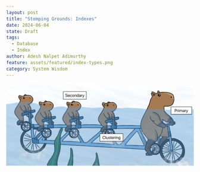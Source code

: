 ```yaml
---
layout: post
title: "Stomping Grounds: Indexes"
date: 2024-06-04
state: Draft
tags:
  - Database
  - Index
author: Adesh Nalpet Adimurthy
feature: assets/featured/index-types.png
category: System Wisdom
---
```


<img class="center-image" src="./assets/featured/index-types.png" /> 